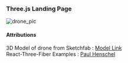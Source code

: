 ### Three.js Landing Page

![drone_pic](https://user-images.githubusercontent.com/73497800/160675624-499db0a6-3d4a-4847-9ac0-5efdbc3ec446.png)


#### Attributions 
3D Model of drone from Sketchfab : [Model Link](https://sketchfab.com/3d-models/dji-fpv-by-sdc-high-performance-drone-d471ea8c6235457b8e131842e2cf3783)<br/>
React-Three-Fiber Examples : [Paul Henschel](https://codesandbox.io/u/drcmda)

